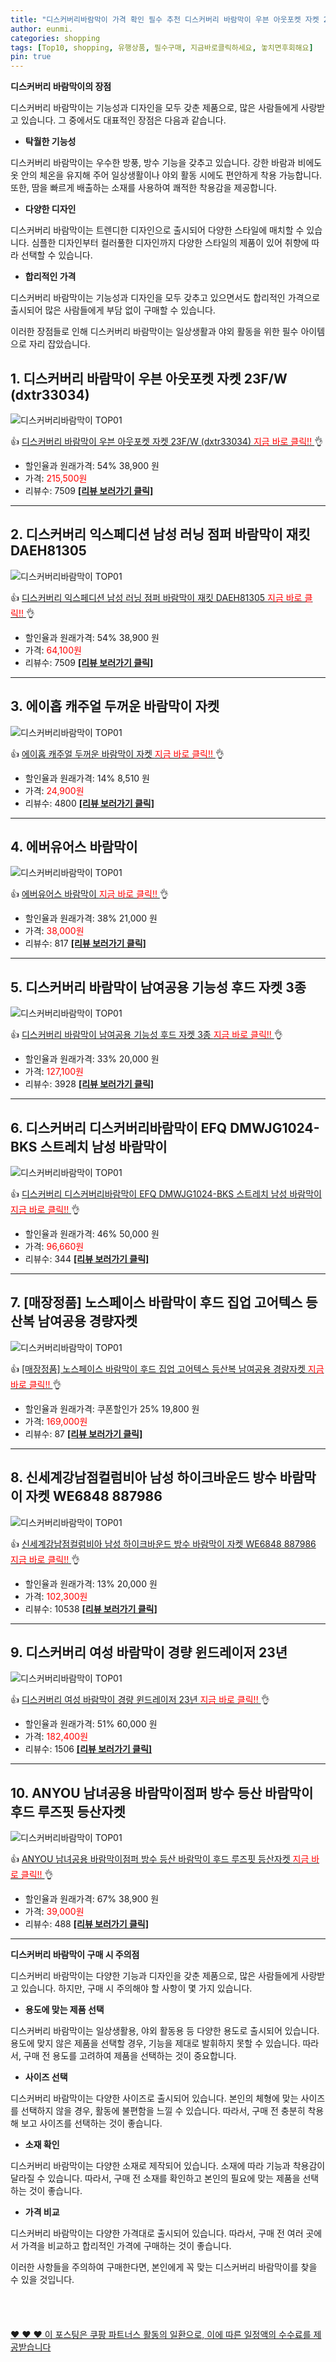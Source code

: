 ```yaml
---
title: "디스커버리바람막이 가격 확인 필수 추천 디스커버리 바람막이 우븐 아웃포켓 자켓 23F/W (dxtr33034) 비교 장점 구매가이드"
author: eunmi.
categories: shopping
tags: [Top10, shopping, 유행상품, 필수구매, 지금바로클릭하세요, 놓치면후회해요]
pin: true
---
```

**디스커버리 바람막이의 장점**

디스커버리 바람막이는 기능성과 디자인을 모두 갖춘 제품으로, 많은 사람들에게 사랑받고 있습니다. 그 중에서도 대표적인 장점은 다음과 같습니다.

* **탁월한 기능성**

디스커버리 바람막이는 우수한 방풍, 방수 기능을 갖추고 있습니다. 강한 바람과 비에도 옷 안의 체온을 유지해 주어 일상생활이나 야외 활동 시에도 편안하게 착용 가능합니다. 또한, 땀을 빠르게 배출하는 소재를 사용하여 쾌적한 착용감을 제공합니다.

* **다양한 디자인**

디스커버리 바람막이는 트렌디한 디자인으로 출시되어 다양한 스타일에 매치할 수 있습니다. 심플한 디자인부터 컬러풀한 디자인까지 다양한 스타일의 제품이 있어 취향에 따라 선택할 수 있습니다.

* **합리적인 가격**

디스커버리 바람막이는 기능성과 디자인을 모두 갖추고 있으면서도 합리적인 가격으로 출시되어 많은 사람들에게 부담 없이 구매할 수 있습니다.

이러한 장점들로 인해 디스커버리 바람막이는 일상생활과 야외 활동을 위한 필수 아이템으로 자리 잡았습니다.

   

## 1. 디스커버리 바람막이 우븐 아웃포켓 자켓 23F/W (dxtr33034)

![디스커버리바람막이 TOP01](https://thumbnail10.coupangcdn.com/thumbnails/remote/230x230ex/image/vendor_inventory/cd6a/22cc86a0fcd6f11aaff80fa23b52dc00424f84a4878cd3ed5c8693849e7c.jpg)


👍 [디스커버리 바람막이 우븐 아웃포켓 자켓 23F/W (dxtr33034) <font color=red> 지금 바로 클릭!! </font> ](https://link.coupang.com/re/AFFSDP?lptag=AF3617701&subid=GithubCoopas&pageKey=7546008876&traceid=V0-153&itemId=19848050006&vendorItemId=86949311391) 👌 


- 할인율과 원래가격: 54%  38,900   원
- 가격: <span style='color:red'>215,500원</span>
- 리뷰수: 7509  [**[리뷰 보러가기 클릭]**](https://link.coupang.com/re/AFFSDP?lptag=AF3617701&subid=GithubCoopas&pageKey=7546008876&traceid=V0-153&itemId=19848050006&vendorItemId=86949311391)

---


   

## 2. 디스커버리 익스페디션 남성 러닝 점퍼 바람막이 재킷 DAEH81305

![디스커버리바람막이 TOP01](https://thumbnail8.coupangcdn.com/thumbnails/remote/230x230ex/image/vendor_inventory/5103/640ea89a86169496ee3200b922027fbd836ca82da31bc623158aa00bd5a4.jpg)


👍 [디스커버리 익스페디션 남성 러닝 점퍼 바람막이 재킷 DAEH81305 <font color=red> 지금 바로 클릭!! </font> ](https://link.coupang.com/re/AFFSDP?lptag=AF3617701&subid=GithubCoopas&pageKey=2113955372&traceid=V0-153&itemId=3591040788&vendorItemId=71576802336) 👌 


- 할인율과 원래가격: 54%  38,900   원
- 가격: <span style='color:red'>64,100원</span>
- 리뷰수: 7509  [**[리뷰 보러가기 클릭]**](https://link.coupang.com/re/AFFSDP?lptag=AF3617701&subid=GithubCoopas&pageKey=2113955372&traceid=V0-153&itemId=3591040788&vendorItemId=71576802336)

---


   

## 3. 에이홉 캐주얼 두꺼운 바람막이 자켓

![디스커버리바람막이 TOP01](https://thumbnail9.coupangcdn.com/thumbnails/remote/230x230ex/image/rs_quotation_api/qoihqymo/0774f83a93fb4f628f328718e4e1432a.JPG)


👍 [에이홉 캐주얼 두꺼운 바람막이 자켓 <font color=red> 지금 바로 클릭!! </font> ](https://link.coupang.com/re/AFFSDP?lptag=AF3617701&subid=GithubCoopas&pageKey=7127518917&traceid=V0-153&itemId=17860766331&vendorItemId=85024037119) 👌 


- 할인율과 원래가격: 14%  8,510   원
- 가격: <span style='color:red'>24,900원</span>
- 리뷰수: 4800  [**[리뷰 보러가기 클릭]**](https://link.coupang.com/re/AFFSDP?lptag=AF3617701&subid=GithubCoopas&pageKey=7127518917&traceid=V0-153&itemId=17860766331&vendorItemId=85024037119)

---


   

## 4. 에버유어스 바람막이

![디스커버리바람막이 TOP01](https://thumbnail9.coupangcdn.com/thumbnails/remote/230x230ex/image/vendor_inventory/beb9/86570c3de93c1a7bcadff98f6e199b7bb1275f235056a16c8b81f17747ad.jpg)


👍 [에버유어스 바람막이 <font color=red> 지금 바로 클릭!! </font> ](https://link.coupang.com/re/AFFSDP?lptag=AF3617701&subid=GithubCoopas&pageKey=6893013338&traceid=V0-153&itemId=16553780348&vendorItemId=83740136700) 👌 


- 할인율과 원래가격: 38%  21,000   원
- 가격: <span style='color:red'>38,000원</span>
- 리뷰수: 817  [**[리뷰 보러가기 클릭]**](https://link.coupang.com/re/AFFSDP?lptag=AF3617701&subid=GithubCoopas&pageKey=6893013338&traceid=V0-153&itemId=16553780348&vendorItemId=83740136700)

---


   

## 5. 디스커버리 바람막이 남여공용 기능성 후드 자켓 3종

![디스커버리바람막이 TOP01](https://thumbnail9.coupangcdn.com/thumbnails/remote/230x230ex/image/vendor_inventory/2f5e/3ebb7639582f19259be80e2451174da04e28510c9f07a38c509771739f31.jpg)


👍 [디스커버리 바람막이 남여공용 기능성 후드 자켓 3종 <font color=red> 지금 바로 클릭!! </font> ](https://link.coupang.com/re/AFFSDP?lptag=AF3617701&subid=GithubCoopas&pageKey=7542357939&traceid=V0-153&itemId=19830745898&vendorItemId=86932482716) 👌 


- 할인율과 원래가격: 33%  20,000   원
- 가격: <span style='color:red'>127,100원</span>
- 리뷰수: 3928  [**[리뷰 보러가기 클릭]**](https://link.coupang.com/re/AFFSDP?lptag=AF3617701&subid=GithubCoopas&pageKey=7542357939&traceid=V0-153&itemId=19830745898&vendorItemId=86932482716)

---


   

## 6. 디스커버리 디스커버리바람막이 EFQ DMWJG1024-BKS 스트레치 남성 바람막이

![디스커버리바람막이 TOP01](https://thumbnail6.coupangcdn.com/thumbnails/remote/230x230ex/image/vendor_inventory/cb26/fd9c203657540748948f87a63b91e5d5b6aa6e88811de437cc5f29bd5173.jpg)


👍 [디스커버리 디스커버리바람막이 EFQ DMWJG1024-BKS 스트레치 남성 바람막이 <font color=red> 지금 바로 클릭!! </font> ](https://link.coupang.com/re/AFFSDP?lptag=AF3617701&subid=GithubCoopas&pageKey=7575152074&traceid=V0-153&itemId=19985828412&vendorItemId=87083972811) 👌 


- 할인율과 원래가격: 46%  50,000   원
- 가격: <span style='color:red'>96,660원</span>
- 리뷰수: 344  [**[리뷰 보러가기 클릭]**](https://link.coupang.com/re/AFFSDP?lptag=AF3617701&subid=GithubCoopas&pageKey=7575152074&traceid=V0-153&itemId=19985828412&vendorItemId=87083972811)

---


   

## 7. [매장정품] 노스페이스 바람막이 후드 집업 고어텍스 등산복 남여공용 경량자켓

![디스커버리바람막이 TOP01](https://thumbnail6.coupangcdn.com/thumbnails/remote/230x230ex/image/vendor_inventory/780f/813ef109e819080800592243aa46f2595efd05f684219c3c55ff30c953dd.png)


👍 [[매장정품] 노스페이스 바람막이 후드 집업 고어텍스 등산복 남여공용 경량자켓 <font color=red> 지금 바로 클릭!! </font> ](https://link.coupang.com/re/AFFSDP?lptag=AF3617701&subid=GithubCoopas&pageKey=7550954276&traceid=V0-153&itemId=19871643238&vendorItemId=86972350549) 👌 


- 할인율과 원래가격: 쿠폰할인가 25%  19,800   원
- 가격: <span style='color:red'>169,000원</span>
- 리뷰수: 87  [**[리뷰 보러가기 클릭]**](https://link.coupang.com/re/AFFSDP?lptag=AF3617701&subid=GithubCoopas&pageKey=7550954276&traceid=V0-153&itemId=19871643238&vendorItemId=86972350549)

---


   

## 8. 신세계강남점컬럼비아 남성 하이크바운드 방수 바람막이 자켓 WE6848 887986

![디스커버리바람막이 TOP01](https://thumbnail9.coupangcdn.com/thumbnails/remote/230x230ex/image/vendor_inventory/98db/e948e2db6581edabaab248ffe0fb56dfe147eb7aab07be3f2c37e3ecfea4.jpg)


👍 [신세계강남점컬럼비아 남성 하이크바운드 방수 바람막이 자켓 WE6848 887986 <font color=red> 지금 바로 클릭!! </font> ](https://link.coupang.com/re/AFFSDP?lptag=AF3617701&subid=GithubCoopas&pageKey=7602579197&traceid=V0-153&itemId=20115084573&vendorItemId=87209711498) 👌 


- 할인율과 원래가격: 13%  20,000   원
- 가격: <span style='color:red'>102,300원</span>
- 리뷰수: 10538  [**[리뷰 보러가기 클릭]**](https://link.coupang.com/re/AFFSDP?lptag=AF3617701&subid=GithubCoopas&pageKey=7602579197&traceid=V0-153&itemId=20115084573&vendorItemId=87209711498)

---


   

## 9. 디스커버리 여성 바람막이 경량 윈드레이저 23년

![디스커버리바람막이 TOP01](https://thumbnail9.coupangcdn.com/thumbnails/remote/230x230ex/image/vendor_inventory/c2d5/997a0d0f866f906d034cc58c7c9d29deff5c84d7cd26a12c73f3c17345c8.jpg)


👍 [디스커버리 여성 바람막이 경량 윈드레이저 23년 <font color=red> 지금 바로 클릭!! </font> ](https://link.coupang.com/re/AFFSDP?lptag=AF3617701&subid=GithubCoopas&pageKey=7564845811&traceid=V0-153&itemId=19938436315&vendorItemId=86585237224) 👌 


- 할인율과 원래가격: 51%  60,000   원
- 가격: <span style='color:red'>182,400원</span>
- 리뷰수: 1506  [**[리뷰 보러가기 클릭]**](https://link.coupang.com/re/AFFSDP?lptag=AF3617701&subid=GithubCoopas&pageKey=7564845811&traceid=V0-153&itemId=19938436315&vendorItemId=86585237224)

---


   

## 10. ANYOU 남녀공용 바람막이점퍼 방수 등산 바람막이 후드 루즈핏 등산자켓

![디스커버리바람막이 TOP01](https://thumbnail10.coupangcdn.com/thumbnails/remote/230x230ex/image/vendor_inventory/448e/4dbe9bf7197df785452a49efba2beef42b04eb2d3f5a56bd18b99119621c.jpg)


👍 [ANYOU 남녀공용 바람막이점퍼 방수 등산 바람막이 후드 루즈핏 등산자켓 <font color=red> 지금 바로 클릭!! </font> ](https://link.coupang.com/re/AFFSDP?lptag=AF3617701&subid=GithubCoopas&pageKey=7547098890&traceid=V0-153&itemId=19852731325&vendorItemId=87260085412) 👌 


- 할인율과 원래가격: 67%  38,900   원
- 가격: <span style='color:red'>39,000원</span>
- 리뷰수: 488  [**[리뷰 보러가기 클릭]**](https://link.coupang.com/re/AFFSDP?lptag=AF3617701&subid=GithubCoopas&pageKey=7547098890&traceid=V0-153&itemId=19852731325&vendorItemId=87260085412)

---
**디스커버리 바람막이 구매 시 주의점**

디스커버리 바람막이는 다양한 기능과 디자인을 갖춘 제품으로, 많은 사람들에게 사랑받고 있습니다. 하지만, 구매 시 주의해야 할 사항이 몇 가지 있습니다.

* **용도에 맞는 제품 선택**

디스커버리 바람막이는 일상생활용, 야외 활동용 등 다양한 용도로 출시되어 있습니다. 용도에 맞지 않은 제품을 선택할 경우, 기능을 제대로 발휘하지 못할 수 있습니다. 따라서, 구매 전 용도를 고려하여 제품을 선택하는 것이 중요합니다.

* **사이즈 선택**

디스커버리 바람막이는 다양한 사이즈로 출시되어 있습니다. 본인의 체형에 맞는 사이즈를 선택하지 않을 경우, 활동에 불편함을 느낄 수 있습니다. 따라서, 구매 전 충분히 착용해 보고 사이즈를 선택하는 것이 좋습니다.

* **소재 확인**

디스커버리 바람막이는 다양한 소재로 제작되어 있습니다. 소재에 따라 기능과 착용감이 달라질 수 있습니다. 따라서, 구매 전 소재를 확인하고 본인의 필요에 맞는 제품을 선택하는 것이 좋습니다.

* **가격 비교**

디스커버리 바람막이는 다양한 가격대로 출시되어 있습니다. 따라서, 구매 전 여러 곳에서 가격을 비교하고 합리적인 가격에 구매하는 것이 좋습니다.

이러한 사항들을 주의하여 구매한다면, 본인에게 꼭 맞는 디스커버리 바람막이를 찾을 수 있을 것입니다.<br><br><br><br><br> [ ❤ ❤ ❤ 이 포스팅은 쿠팡 파트너스 활동의 일환으로, 이에 따른 일정액의 수수료를 제공받습니다](https://link.coupang.com/a/bcEFyh)